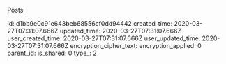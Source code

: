 Posts

id: d1bb9e0c91e643beb68556cf0dd94442
created_time: 2020-03-27T07:31:07.666Z
updated_time: 2020-03-27T07:31:07.666Z
user_created_time: 2020-03-27T07:31:07.666Z
user_updated_time: 2020-03-27T07:31:07.666Z
encryption_cipher_text: 
encryption_applied: 0
parent_id: 
is_shared: 0
type_: 2